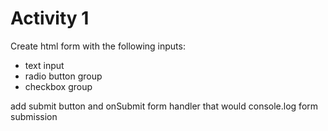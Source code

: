 # Activity 1

Create html form with the following inputs:

- text input
- radio button group
- checkbox group

add submit button and onSubmit form handler that would console.log form submission
